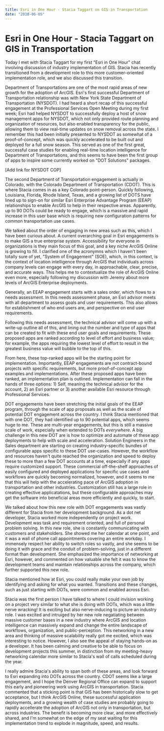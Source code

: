 ```yaml
---
title: Esri in One Hour - Stacia Taggart on GIS in Transportation
date: "2018-06-05" 
---
```

# Esri in One Hour - Stacia Taggart on GIS in Transportation

Today I met with Stacia Taggart for my first "Esri in One Hour" chat involving discussion of industry implementation of GIS. Stacia has recently transitioned from a development role to this more customer-oriented implementation role, and we also discussed this transition. 

Department of Transportations are one of the most rapid areas of new growth for the adoption of ArcGIS. Esri's first successful Department of Transportation relationship was with New York State Department of Transportation (NYSDOT). I had heard a short recap of this successful engagement at the Professional Services Open Meeting during my first week; Esri had helped NYSDOT to successfully deploy a host of snow management apps for NYSDOT, which not only provided route planning and organization of resources, but also enabled transparency for the public, allowing them to view real-time updates on snow removal across the state. I remember this had been initially presented to NYSDOT as somewhat of a proof-of-concept, which was quickly accelerated to be built out and deployed for a full snow season. This served as one of the first great, successful case studies for enabling real-time location intelligence for Department of Transportations, and this seems to have been the first group of apps to inspire some currently worked on "DOT Solutions" packages. 

[Add link for NYSDOT COP] 

The second Department of Transportation engagement is actually in Colorado, with the Colorado Department of Transportation (CDOT). This is where Stacia comes in as a key Colorado point-person. Quickly following, Louisiana, Florida, Rhode Island, Texas, and a growing list of DOTS have lined up to sign-on for similar Esri Enterprise Advantage Program (EEAP) relationships to enable ArcGIS to help in their respective areas. Apparently, up to 90 DOTs could be ready to engage, which is a massive and rapid increase in this user base which is requiring new configuration patterns for common transportation use cases. 

We talked about the order of engaging in new areas such as this, which I have been curious about. A current overarching goal in Esri engagements is to make GIS a true enterprise system. Accessibility for everyone in organizations is they main focus of this goal, and a key niche ArcGIS Online is growing to fill. I clarified one of the acronymns which I haven't been totally sure of yet, "System of Engagement" (SOE), which, in this context, is the context of location intelligence through ArcGIS that individuals across company levels can engage with every day, in approachable, clear, precise, and accurate ways. This helps me to contextualize the role of ArcGIS Online even more, especially following my discussion with Jeremy about more levels of ArcGIS Enterprise deployments. 

Generally, an EEAP engagement starts with a sales order, which flows to a needs assessment. In this needs assessment phase, an Esri advisor meets with all department to assess goals and user requirements. This also allows for establishment of who end users are, and perspective on end user requirements. 

Following this needs assessment, the technical advisor will come up with a write-up outline all of this, and lining out the number and type of apps that can be created to fit with these end user goals and requirements. These proposed apps are ranked according to level of effort and business value; for example, the apps requiring the lowest level of effort to result in the greatest business value will bubble to the top of this. 

From here, these top-ranked apps will be the starting point for implementation. Importantly, EEAP engagements are not contract-bound projects with specific requirements, but more proof-of-concept app examples and implementations. After these proposed apps have been ranked, an implementation plan is outlined. Implementation can fall in the hands of three options: 1) Self, meaning the technical advisor for the account, 2) an Esri partner or 3) another available Esri resource through Professional Services. 

DOT engagements have been stretching the initial goals of the EEAP program, through the scale of app proposals as well as the scale of potential DOT engagement across the country. I think Stacia mentioned that with one DOT, they had identified up to 90 potential apps, which seems huge to me. These are multi-year engagements, but this is still a massive scale of work, especially when extended to DOTs *everywhere*. A big challenge in this new DOT are is how to optimize and automate of these app deployments to help with scale and acceleration. Solution Engineers in the Sales department are starting on creating industry-specific bundles of configurable apps specific to these DOT use-cases. However, the workflow and resources haven't quite reached the organization and speed to deploy these to more than a few DOT accounts at a time, especially if any apps require customized support. These commercial off-the-shelf approaches of easily configured and deployed applications for specific use cases and workflows are quickly becoming normalized, however, and it seems to me that this will help with the accelerating pace of ArcGIS adoption in transportation and other industries. Customization still has a large role in creating effective applicatations, but these configurable approaches may get the software into beneficial areas more efficiently and quickly, to start. 

We talked about how this new role with DOT engagements was vastly different for Stacia from her development background. As a dot net developer, Stacia worked more independently on project work. Development was task and requirement oriented, and full of personal problem solving. In this new role, she is constantly communicating with customers and stakeholders. She showed me her calendar at one point, and it was a wall of phone call appointments covering an entire workday. I immensely respect her ability to switch roles so vastly, and she seems to be doing it with grace and the conduit of problem-solving, just in a different format than development. She emphasized the importance of networking at Esri, however, and commented on how valuable she felt it was to know the development teams and maintain relationships across the company, which further supported this new role. 

Stacia mentioned how at Esri, you could really make your own job by identifying and asking for what you wanted. Transitions and these changes, such as just starting with DOTs, were common and enabled across Esri. 

Stacia was the first person I have talked to where I could invision working on a project very similar to what she is doing with DOTs, which was a little nerve wracking! It is exciting but also nerve-inducing to picture an industry role. I was excited and intruiged by her new role negatiating between massive customer bases in a new industry where ArcGIS and location intelligence can massively expand and change the entire landscape of workflows, organization, and public-perception. This networking in a new area and thinking of massive scalability really got me excited, which was interesting to notice. However, I also see the appeal of staying hands-on as a developer. It has been calming and creative to be able to focus on development projects this summer, in distinction from my meeting-heavy networking calendar more similar to Stacia's wall of calls scheduled during the year. 

I really admire Stacia's ability to span both of these areas, and look forward to Esri expanding into DOTs across the country. CDOT seems like a large engagement, and I hope the Denver Regional Office can expand to support this early and pioneering work using ArcGIS in transportation. Stacia commented that a sticking point is that GIS has been historically slow to get acceptance, but I think ArcGIS Online, these successful application deployments, and a growing wealth of case studies are probably going to rapidly accellerate the adoption of ArcGIS not only in transportation, but across industries. The benefit is becoming more clear, and more effectively shared, and I'm somewhat on the edge of my seat waiting for this implementation trend to explode in magnitude, speed, and results. 
